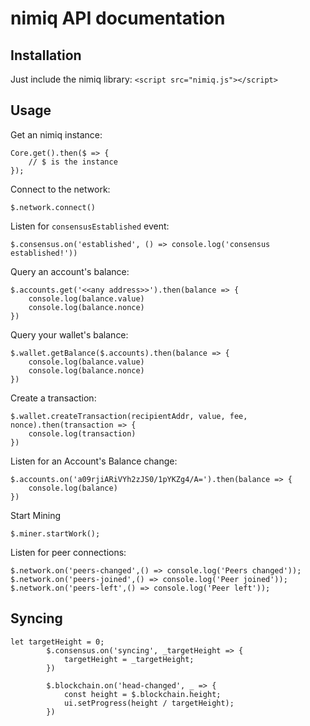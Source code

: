 # nimiq API documentation

## Installation
Just include the nimiq library:
```<script src="nimiq.js"></script>``` 
## Usage 
Get an nimiq instance:
```
Core.get().then($ => {
	// $ is the instance 
});
```
Connect to the network:
```
$.network.connect()
```
Listen for `consensusEstablished` event:
```
$.consensus.on('established', () => console.log('consensus established!'))
```

Query an account's balance:
```
$.accounts.get('<<any address>>').then(balance => {
	console.log(balance.value)
	console.log(balance.nonce)
})
```

Query your wallet's balance:
```
$.wallet.getBalance($.accounts).then(balance => {
	console.log(balance.value)
	console.log(balance.nonce)
})
```

Create a transaction:
```
$.wallet.createTransaction(recipientAddr, value, fee, nonce).then(transaction => {
	console.log(transaction)
})
```

Listen for an Account's Balance change:
```
$.accounts.on('a09rjiARiVYh2zJS0/1pYKZg4/A=').then(balance => {
	console.log(balance)
})
```


Start Mining
```
$.miner.startWork();
```

Listen for peer connections:
```
$.network.on('peers-changed',() => console.log('Peers changed'));
$.network.on('peers-joined',() => console.log('Peer joined'));
$.network.on('peers-left',() => console.log('Peer left'));
```


## Syncing

```
let targetHeight = 0;
        $.consensus.on('syncing', _targetHeight => {
            targetHeight = _targetHeight;
        })

        $.blockchain.on('head-changed', _ => {
            const height = $.blockchain.height;
            ui.setProgress(height / targetHeight);
        })
```

